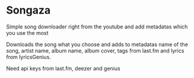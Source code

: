 # Songaza
Simple song downloader right from the youtube and add metadatas which you use the most

Downloads the song what you choose and adds to metadatas name of the song, artist name, album name, album cover, tags from last.fm and lyrics from lyricsGenius.

Need api keys from last.fm, deezer and genius


